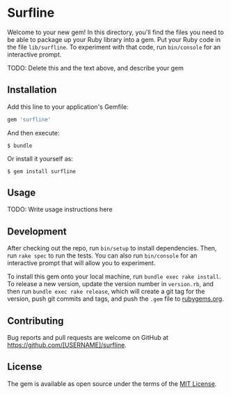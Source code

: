 # Surfline

Welcome to your new gem! In this directory, you'll find the files you need to be able to package up your Ruby library into a gem. Put your Ruby code in the file `lib/surfline`. To experiment with that code, run `bin/console` for an interactive prompt.

TODO: Delete this and the text above, and describe your gem

## Installation

Add this line to your application's Gemfile:

```ruby
gem 'surfline'
```

And then execute:

    $ bundle

Or install it yourself as:

    $ gem install surfline

## Usage

TODO: Write usage instructions here

## Development

After checking out the repo, run `bin/setup` to install dependencies. Then, run `rake spec` to run the tests. You can also run `bin/console` for an interactive prompt that will allow you to experiment.

To install this gem onto your local machine, run `bundle exec rake install`. To release a new version, update the version number in `version.rb`, and then run `bundle exec rake release`, which will create a git tag for the version, push git commits and tags, and push the `.gem` file to [rubygems.org](https://rubygems.org).

## Contributing

Bug reports and pull requests are welcome on GitHub at https://github.com/[USERNAME]/surfline.


## License

The gem is available as open source under the terms of the [MIT License](http://opensource.org/licenses/MIT).

